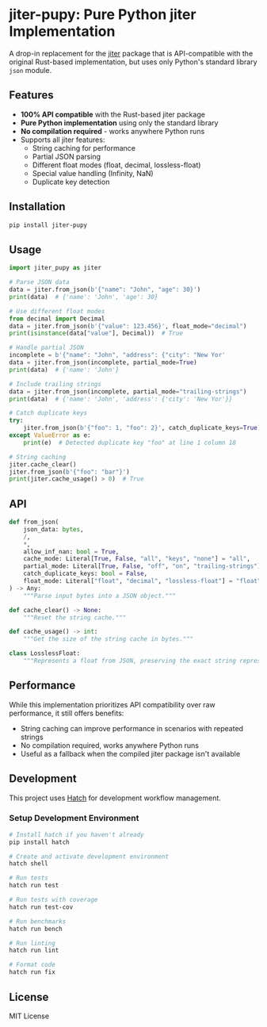 # jiter-pupy: Pure Python jiter Implementation

A drop-in replacement for the [jiter](https://github.com/pydantic/jiter) package that is API-compatible with the original Rust-based implementation, but uses only Python's standard library `json` module.

## Features

- **100% API compatible** with the Rust-based jiter package
- **Pure Python implementation** using only the standard library
- **No compilation required** - works anywhere Python runs
- Supports all jiter features:
  - String caching for performance
  - Partial JSON parsing
  - Different float modes (float, decimal, lossless-float)
  - Special value handling (Infinity, NaN)
  - Duplicate key detection

## Installation

```bash
pip install jiter-pupy
```

## Usage

```python
import jiter_pupy as jiter

# Parse JSON data
data = jiter.from_json(b'{"name": "John", "age": 30}')
print(data)  # {'name': 'John', 'age': 30}

# Use different float modes
from decimal import Decimal
data = jiter.from_json(b'{"value": 123.456}', float_mode="decimal")
print(isinstance(data["value"], Decimal))  # True

# Handle partial JSON
incomplete = b'{"name": "John", "address": {"city": "New Yor'
data = jiter.from_json(incomplete, partial_mode=True)
print(data)  # {'name': 'John'}

# Include trailing strings
data = jiter.from_json(incomplete, partial_mode="trailing-strings")
print(data)  # {'name': 'John', 'address': {'city': 'New Yor'}}

# Catch duplicate keys
try:
    jiter.from_json(b'{"foo": 1, "foo": 2}', catch_duplicate_keys=True)
except ValueError as e:
    print(e)  # Detected duplicate key "foo" at line 1 column 18

# String caching
jiter.cache_clear()
jiter.from_json(b'{"foo": "bar"}')
print(jiter.cache_usage() > 0)  # True
```

## API

```python
def from_json(
    json_data: bytes,
    /,
    *,
    allow_inf_nan: bool = True,
    cache_mode: Literal[True, False, "all", "keys", "none"] = "all",
    partial_mode: Literal[True, False, "off", "on", "trailing-strings"] = False,
    catch_duplicate_keys: bool = False,
    float_mode: Literal["float", "decimal", "lossless-float"] = "float",
) -> Any:
    """Parse input bytes into a JSON object."""

def cache_clear() -> None:
    """Reset the string cache."""

def cache_usage() -> int:
    """Get the size of the string cache in bytes."""

class LosslessFloat:
    """Represents a float from JSON, preserving the exact string representation."""
```

## Performance

While this implementation prioritizes API compatibility over raw performance, it still offers benefits:

- String caching can improve performance in scenarios with repeated strings
- No compilation required, works anywhere Python runs
- Useful as a fallback when the compiled jiter package isn't available

## Development

This project uses [Hatch](https://hatch.pypa.io/) for development workflow management.

### Setup Development Environment

```bash
# Install hatch if you haven't already
pip install hatch

# Create and activate development environment
hatch shell

# Run tests
hatch run test

# Run tests with coverage
hatch run test-cov

# Run benchmarks
hatch run bench

# Run linting
hatch run lint

# Format code
hatch run fix
```

## License

MIT License 